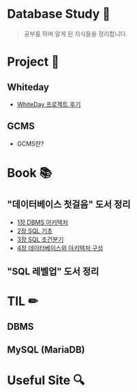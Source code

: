 # Database Study 💾
> 공부를 하며 알게 된 지식들을 정리합니다.

# Project 📌

## Whiteday 
- [WhiteDay 프로젝트 후기](./Project/Review.md)

## GCMS
- GCMS란?

# Book 📚

## "데이터베이스 첫걸음" 도서 정리 
- [1장 DBMS 아키텍처](./Books/database-first-steps/DBMS-architecture.md)
- [2장 SQL 기초](./Books/database-first-steps/basic-SQL.md)
- [3장 SQL 조건분기](./Books/database-first-steps/SQL-conditional-branch.md)
- [4장 데이터베이스와 아키텍처 구성](./Books/database-first-steps/architecture-configuration.md)

## "SQL 레벨업" 도서 정리

# TIL ✏

## DBMS

## MySQL (MariaDB)

# Useful Site 🔍